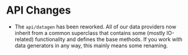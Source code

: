 # API Changes

- The `api/datagen` has been reworked. All of our data providers now inherit from a common superclass that contains
  some (mostly IO-related) functionality and defines the base methods. If you work with data generators in any way, this
  mainly means some renaming.